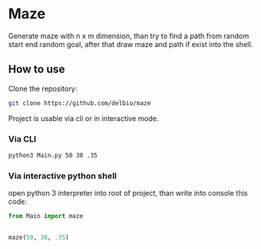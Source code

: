 # Maze

Generate maze with n x m dimension, than try to find a path from random start end random goal, after that draw maze and path if exist into the shell.

## How to use

Clone the repository:

```bash
git clone https://github.com/delbio/maze
```

Project is usable via cli or in interactive mode.

### Via CLI

```bash
python3 Main.py 50 30 .35
```

### Via interactive python shell

open python 3 interpreter into root of project, than write into console this code:

```python
from Main import maze


maze(50, 30, .35)
```

